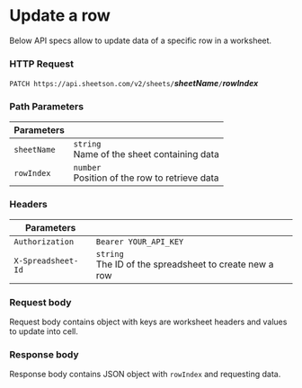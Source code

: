 # Update a row 
Below API specs allow to update data of a specific row in a worksheet.

### HTTP Request
`PATCH https://api.sheetson.com/v2/sheets/`_**sheetName**_`/`_**rowIndex**_

### Path Parameters
|**Parameters**| &nbsp;
|----------|------------
|`sheetName` | `string`  <br /> Name of the sheet containing data
|`rowIndex` | `number` <br />Position of the row to retrieve data

### Headers
|**Parameters**| &nbsp;
|-------|---------
|`Authorization`| `Bearer YOUR_API_KEY`
|`X-Spreadsheet-Id`| `string` <br/> The ID of the spreadsheet to create new a row

### Request body
Request body contains object with keys are worksheet headers and values to update into cell.

### Response body
Response body contains JSON object with `rowIndex` and requesting data.
